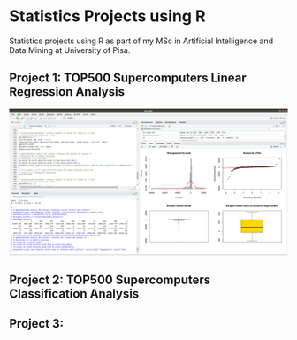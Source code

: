 # Statistics Projects using R

Statistics projects using R as part of my MSc in Artificial Intelligence and
Data Mining at University of Pisa.

## Project 1: TOP500 Supercomputers Linear Regression Analysis
![Project 1 Screenshot](project_1/imgs/project_1.png)

## Project 2: TOP500 Supercomputers Classification Analysis

## Project 3:
